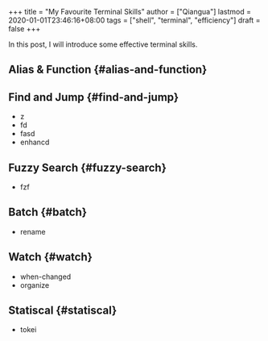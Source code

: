 +++
title = "My Favourite Terminal Skills"
author = ["Qiangua"]
lastmod = 2020-01-01T23:46:16+08:00
tags = ["shell", "terminal", "efficiency"]
draft = false
+++

In this post, I will introduce some effective terminal skills.

<!--more-->


## Alias & Function {#alias-and-function}


## Find and Jump {#find-and-jump}

-   z
-   fd
-   fasd
-   enhancd


## Fuzzy Search {#fuzzy-search}

-   fzf


## Batch {#batch}

-   rename


## Watch {#watch}

-   when-changed
-   organize


## Statiscal {#statiscal}
- tokei